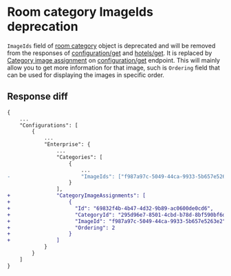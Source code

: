 # Room category ImageIds deprecation
`ImageIds` field of [room category](../operations.md#room-category) object is deprecated and will be removed from the responses of [configuration/get](../operations.md#get-configuration) and [hotels/get](../operations.md#get-hotels). It is replaced by [Category image assignment](../operations.md#category-image-assignment) on [configuration/get](../operations.md#get-configuration) endpoint. This will mainly allow you to get more information for that image, such is `Ordering` field that can be used for displaying the images in specific order. 

## Response diff

```diff
{
    ...
    "Configurations": [
        {
            ...
            "Enterprise": {
                ...
                "Categories": [
                    {
                        ...
-                       "ImageIds": ["f987a97c-5049-44ca-9933-5b657e5263e2"],
                    }
                ],
+               "CategoryImageAssignments": [
+                   {
+                     "Id": "69832f4b-4b47-4d32-9b89-ac0600de0cd6",
+                     "CategoryId": "295d96e7-8501-4cbd-b78d-8bf590bf6db9",
+                     "ImageId": "f987a97c-5049-44ca-9933-5b657e5263e2",
+                     "Ordering": 2
+                   }
+               ]
            }
        }
    ]
}
```
